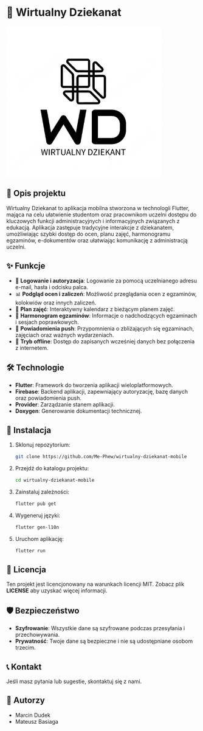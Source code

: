# 📱 Wirtualny Dziekanat

![Project Logo](/assets/images/logo1.PNG)

## 📖 Opis projektu

Wirtualny Dziekanat to aplikacja mobilna stworzona w technologii Flutter, mająca na celu ułatwienie studentom oraz pracownikom uczelni dostępu do kluczowych funkcji administracyjnych i informacyjnych związanych z edukacją. Aplikacja zastępuje tradycyjne interakcje z dziekanatem, umożliwiając szybki dostęp do ocen, planu zajęć, harmonogramu egzaminów, e-dokumentów oraz ułatwiając komunikację z administracją uczelni.

## ✨ Funkcje

- 🔐 **Logowanie i autoryzacja**: Logowanie za pomocą uczelnianego adresu e-mail, hasła i odcisku palca.
- 📊 **Podgląd ocen i zaliczeń**: Możliwość przeglądania ocen z egzaminów, kolokwiów oraz innych zaliczeń.
- 📅 **Plan zajęć**: Interaktywny kalendarz z bieżącym planem zajęć.
- 📝 **Harmonogram egzaminów**: Informacje o nadchodzących egzaminach i sesjach poprawkowych.
- 🔔 **Powiadomienia push**: Przypomnienia o zbliżających się egzaminach, zajęciach oraz ważnych wydarzeniach.
- 📶 **Tryb offline**: Dostęp do zapisanych wcześniej danych bez połączenia z internetem.

## 🛠 Technologie

- **Flutter**: Framework do tworzenia aplikacji wieloplatformowych.
- **Firebase**: Backend aplikacji, zapewniający autoryzację, bazę danych oraz powiadomienia push.
- **Provider**: Zarządzanie stanem aplikacji.
- **Doxygen**: Generowanie dokumentacji technicznej.

## 🚀 Instalacja

1. Sklonuj repozytorium:
    ```sh
    git clone https://github.com/Me-Phew/wirtualny-dziekanat-mobile
    ```
2. Przejdź do katalogu projektu:
    ```sh
    cd wirtualny-dziekanat-mobile
    ```
3. Zainstaluj zależności:
    ```sh
    flutter pub get
    ```
4. Wygeneruj języki:
    ```sh
    flutter gen-l10n
    ```
5. Uruchom aplikację:
    ```sh
    flutter run
    ```

## 📄 Licencja

Ten projekt jest licencjonowany na warunkach licencji MIT. Zobacz plik **LICENSE** aby uzyskać więcej informacji.

## 🛡️ Bezpieczeństwo

- **Szyfrowanie**: Wszystkie dane są szyfrowane podczas przesyłania i przechowywania.
- **Prywatność**: Twoje dane są bezpieczne i nie są udostępniane osobom trzecim.

## 📞 Kontakt

Jeśli masz pytania lub sugestie, skontaktuj się z nami.

## 👥 Autorzy

- Marcin Dudek
- Mateusz Basiaga
